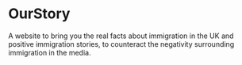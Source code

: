 # OurStory

A website to bring you the real facts about immigration in the UK and positive immigration stories, to counteract the negativity surrounding immigration in the media.

